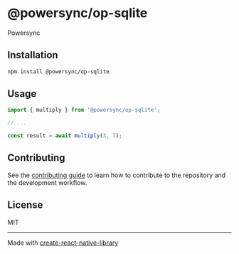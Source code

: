 # @powersync/op-sqlite

Powersync

## Installation

```sh
npm install @powersync/op-sqlite
```

## Usage


```js
import { multiply } from '@powersync/op-sqlite';

// ...

const result = await multiply(3, 7);
```


## Contributing

See the [contributing guide](CONTRIBUTING.md) to learn how to contribute to the repository and the development workflow.

## License

MIT

---

Made with [create-react-native-library](https://github.com/callstack/react-native-builder-bob)
